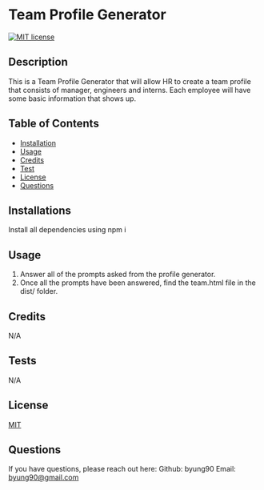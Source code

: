 # Team Profile Generator

[![MIT license](https://img.shields.io/badge/License-MIT-blue.svg)](https://lbesson.mit-license.org/)

## Description
This is a Team Profile Generator that will allow HR to create a team profile that consists of manager, engineers and interns. Each employee will have some basic information that shows up.

## Table of Contents
- [Installation](#installation)
- [Usage](#usage)
- [Credits](#credits)
- [Test](#tests)
- [License](#license)
- [Questions](#questions)

## Installations
Install all dependencies using npm i

## Usage
1. Answer all of the prompts asked from the  profile generator.
2. Once all the prompts have been answered, find the team.html file in the dist/ folder.

## Credits
N/A

## Tests
N/A

## License
[MIT](https://lbesson.mit-license.org/)

## Questions
If you have questions, please reach out here:
Github: byung90
Email: byung90@gmail.com